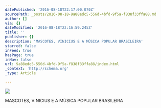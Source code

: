 ```yaml
---
datePublished: '2016-08-18T22:17:00.070Z'
sourcePath: _posts/2016-08-18-9a88edc5-556d-4bfd-9f5a-f838f33ffa88.md
author: []
via: {}
dateModified: '2016-08-18T22:16:59.245Z'
title: ''
publisher: {}
description: 'MASCOTES, VINICIUS E A MÚSICA POPULAR BRASILEIRA'
starred: false
inFeed: true
hasPage: true
inNav: false
url: 9a88edc5-556d-4bfd-9f5a-f838f33ffa88/index.html
_context: 'http://schema.org'
_type: Article

---
```

![](https://the-grid-user-content.s3-us-west-2.amazonaws.com/05a953dc-7386-4161-a671-4307d2f32cbc.jpg)

MASCOTES, VINICIUS E A MÚSICA POPULAR BRASILEIRA